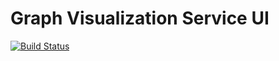 # Graph Visualization Service UI

[![Build Status](https://travis-ci.org/Graphs-Visualization-Service/gvs-ui.svg?branch=develop)](https://travis-ci.org/Graphs-Visualization-Service/gvs-ui)
